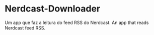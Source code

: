 # Nerdcast-Downloader

Um app que faz a leitura do feed RSS do Nerdcast.
An app that reads Nerdcast feed RSS.